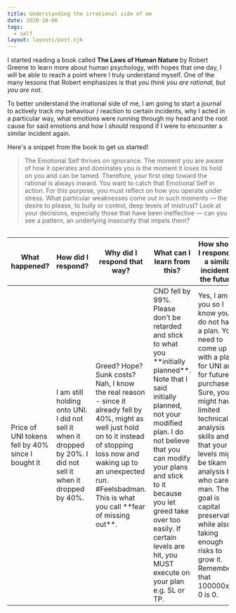 ```yaml
---
title: Understanding the irrational side of me
date: 2020-10-06
tags:
  - self
layout: layouts/post.njk
---
```


I started reading a book called **The Laws of Human Nature** by Robert Greene to learn more about human psychology, with hopes that one day, I will be able to reach a point where I truly understand myself. One of the many lessons that Robert emphasizes is that _you think you are rational, but you are not_.

To better understand the irrational side of me, I am going to start a journal to actively track my behaviour / reaction to certain incidents, why I acted in a particular way, what emotions were running through my head and the root cause for said emotions and how I _should_ respond if I were to encounter a similar incident again.

Here's a snippet from the book to get us started!

> The Emotional Self thrives on ignorance. The moment you are aware of how it operates and dominates you is the moment it loses its hold on you and can be tamed. Therefore, your first step toward the rational is always inward. You want to catch that Emotional Self in action. For this purpose, you must reflect on how you operate under stress. What particular weaknesses come out in such moments — the desire to please, to bully or control, deep levels of mistrust? Look at your decisions, especially those that have been ineffective — can you see a pattern, an underlying insecurity that impels them?

<div style="overflow-x:auto;">
  <table>
    <thead>
      <tr>
        <th>
          What happened?
        </th>
        <th>
          How did I respond?
        </th>
        <th>
          Why did I respond that way?
        </th>
        <th>
          What can I learn from this?
        </th>
        <th>
          How should I respond to a similar incident in the future?
        </th>
      </tr>
    </thead>
    <tbody>
      <tr>
        <td>
          Price of UNI tokens fell by 40% since I bought it
        </td>
        <td>
          I am still holding onto UNI. I did not sell it when it dropped by 20%. I did not sell it when it dropped by 40%.
        </td>
        <td>
          Greed? Hope? Sunk costs? Nah, I know the real reason - since it already fell by 40%, might as well just hold on to it instead of stopping loss now and waking up to an unexpected run. #Feelsbadman. This is what you call **fear of missing out**.
        </td>
        <td>
          CND fell by 99%. Please don't be retarded and stick to what you **initially planned**. Note that I said initially planned, not your modified plan. I do not believe that you can modify your plans and stick to it because you let greed take over too easily. If certain levels are hit, you MUST execute on your plan e.g. SL or TP.
        </td>
        <td>
          Yes, I am you so I know you do not have a plan. You need to come up with a plan for UNI and for future purchases. Sure, you might have limited technical analysis skills and that your levels might be tikam analysis but who cares man. The goal is capital preservation while also taking enough risks to grow it. Remember that 100000x of 0 is 0.
        </td>
      </tr>
    </tbody>
    
  </table>
</div>

